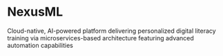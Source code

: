 # NexusML
Cloud-native, AI-powered platform delivering personalized digital literacy training via microservices-based architecture featuring advanced automation capabilities
